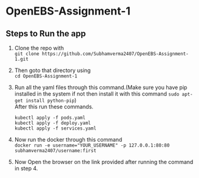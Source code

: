 # OpenEBS-Assignment-1

## Steps to Run the app

1. Clone the repo with  
	```git clone https://github.com/Subhamverma2407/OpenEBS-Assignment-1.git```  

2. Then goto that directory using  
	```cd OpenEBS-Assignment-1```  

3. Run all the yaml files through this command.(Make sure you have pip installed in the system if not then install it with this command ```sudo apt-get install python-pip```)  
	After this run these commands.

	```kubectl apply -f pods.yaml```  
	```kubectl apply -f deploy.yaml```  
	```kubectl apply -f services.yaml```

4. Now run the docker through this command  
	```docker run -e username="YOUR_USERNAME" -p 127.0.0.1:80:80 subhamverma2407/username:first```

5. Now Open the browser on the link provided after running the command in step 4.
